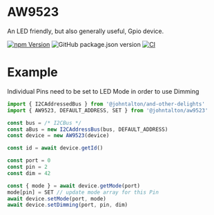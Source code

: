 # AW9523

An LED friendly, but also generally useful, Gpio device.

[![npm Version](http://img.shields.io/npm/v/@johntalton/aw9523.svg)](https://www.npmjs.com/package/@johntalton/aw9523)
![GitHub package.json version](https://img.shields.io/github/package-json/v/johntalton/aw9523)
[![CI](https://github.com/johntalton/aw9523/actions/workflows/CI.yml/badge.svg)](https://github.com/johntalton/aw9523/actions/workflows/CI.yml)

# Example

Individual Pins need to be set to LED Mode in order to use Dimming

```javascript
import { I2CAddressedBus } from '@johntalton/and-other-delights'
import { AW9523, DEFAULT_ADDRESS, SET } from '@johntalton/aw9523'

const bus = /* I2CBus */
const aBus = new I2CAddressBus(bus, DEFAULT_ADDRESS)
const device = new AW9523(device)

const id = await device.getId()

const port = 0
const pin = 2
const dim = 42

const { mode } = await device.getMode(port)
mode[pin] = SET // update mode array for this Pin
await device.setMode(port, mode)
await device.setDimming(port, pin, dim)

```